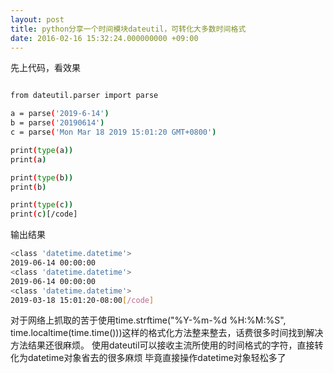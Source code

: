 ```yaml
---
layout: post
title: python分享一个时间模块dateutil，可转化大多数时间格式
date: 2016-02-16 15:32:24.000000000 +09:00
---
```


先上代码，看效果

```bash

from dateutil.parser import parse

a = parse('2019-6-14')
b = parse('20190614')
c = parse('Mon Mar 18 2019 15:01:20 GMT+0800')

print(type(a))
print(a)

print(type(b))
print(b)

print(type(c))
print(c)[/code]
```
输出结果

```bash
<class 'datetime.datetime'>
2019-06-14 00:00:00
<class 'datetime.datetime'>
2019-06-14 00:00:00
<class 'datetime.datetime'>
2019-03-18 15:01:20-08:00[/code]
```

对于网络上抓取的苦于使用time.strftime("%Y-%m-%d %H:%M:%S", time.localtime(time.time()))这样的格式化方法整来整去，话费很多时间找到解决方法结果还很麻烦。
使用dateutil可以接收主流所使用的时间格式的字符，直接转化为datetime对象省去的很多麻烦
毕竟直接操作datetime对象轻松多了

